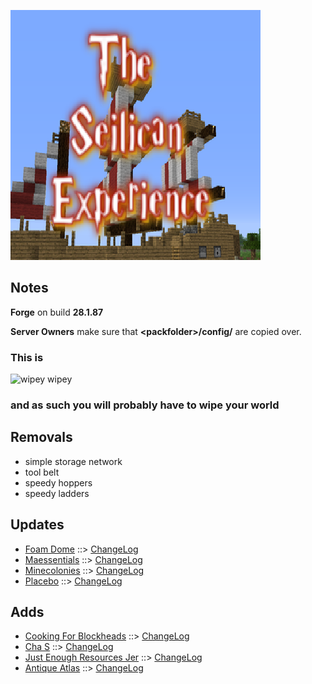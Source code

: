 ![The Seilican Experience](https://github.com/kreezxil/the-seilican-experience/blob/master/images/theseilicanexpience.png)

## Notes
**Forge** on build **28.1.87**

**Server Owners** make sure that **\<packfolder\>/config/** are copied over.

### This is
![wipey wipey](https://i.imgur.com/W2UP4EB.png)
### and as such you will probably have to wipe your world

## Removals
- simple storage network
- tool belt
- speedy hoppers
- speedy ladders

## Updates
- [Foam Dome](https://www.curseforge.com/minecraft/mc-mods/foam-dome) ::> [ChangeLog](https://www.curseforge.com/minecraft/mc-mods/foam-dome/files/2824168)
- [Maessentials](https://www.curseforge.com/minecraft/mc-mods/maessentials) ::> [ChangeLog](https://www.curseforge.com/minecraft/mc-mods/maessentials/files/2825184)
- [Minecolonies](https://www.curseforge.com/minecraft/mc-mods/minecolonies) ::> [ChangeLog](https://www.curseforge.com/minecraft/mc-mods/minecolonies/files/2825115)
- [Placebo](https://www.curseforge.com/minecraft/mc-mods/placebo) ::> [ChangeLog](https://www.curseforge.com/minecraft/mc-mods/placebo/files/2823869)

## Adds
- [Cooking For Blockheads](https://www.curseforge.com/minecraft/mc-mods/cooking-for-blockheads) ::> [ChangeLog](https://www.curseforge.com/minecraft/mc-mods/cooking-for-blockheads/files/2824838)
- [Cha S](https://www.curseforge.com/minecraft/mc-mods/cha-s) ::> [ChangeLog](https://www.curseforge.com/minecraft/mc-mods/cha-s/files/2819675)
- [Just Enough Resources Jer](https://www.curseforge.com/minecraft/mc-mods/just-enough-resources-jer) ::> [ChangeLog](https://www.curseforge.com/minecraft/mc-mods/just-enough-resources-jer/files/2821334)
- [Antique Atlas](https://www.curseforge.com/minecraft/mc-mods/antique-atlas) ::> [ChangeLog](https://www.curseforge.com/minecraft/mc-mods/antique-atlas/files/2823030)
